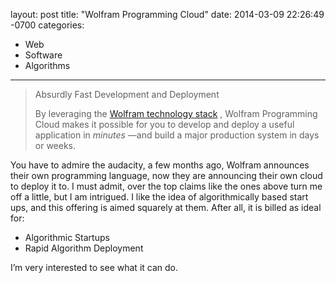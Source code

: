 layout: post
title:  "Wolfram Programming Cloud"
date:   2014-03-09 22:26:49 -0700
categories:
  - Web
  - Software
  - Algorithms
---

 

 >  Absurdly Fast Development and Deployment 
 > 
 > By leveraging the  [Wolfram technology stack](http://www.wolfram.com/technologies) , Wolfram Programming Cloud makes it possible for you to develop and deploy a useful application in  *minutes* —and build a major production system in days or weeks.
 > 
 > 
 > 

 > 

 You have to admire the audacity, a few months ago, Wolfram announces their own programming language, now they are announcing their own cloud to deploy it to. I must admit, over the top claims like the ones above turn me off a little, but I am intrigued. I like the idea of algorithmically based start ups, and this offering is aimed squarely at them. After all, it is billed as ideal for:

 * Algorithmic Startups
 * Rapid Algorithm Deployment

 I’m very interested to see what it can do. 
